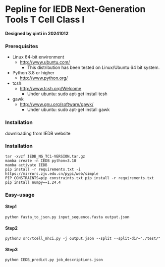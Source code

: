 # Pepline for IEDB Next-Generation Tools T Cell Class I 

**Designed by qinti in 20241012**
### Prerequisites

+ Linux 64-bit environment
  * http://www.ubuntu.com/
    - This distribution has been tested on Linux/Ubuntu 64 bit system.
+ Python 3.8 or higher
  * http://www.python.org/
+ tcsh
  * http://www.tcsh.org/Welcome
    - Under ubuntu: sudo apt-get install tcsh
+ gawk
  * http://www.gnu.org/software/gawk/
    - Under ubuntu: sudo apt-get install gawk

### Installation
downloading from IEDB website
### Installation

```{shell}
tar -xvzf IEDB_NG_TC1-VERSION.tar.gz
mamba create -n IEDB python=3.10
mamba activate IEDB
pip install -r requirements.txt -i https://mirrors.zju.edu.cn/pypi/web/simple
PIP_CONSTRAINTS=pip_constraints.txt pip install -r requirements.txt
pip install numpy==1.24.4
```

### Easy-usage

#### Step1

```{shell}
python fasta_to_json.py input_sequence.fasta output.json
```

#### Step2

```{shell}
python3 src/tcell_mhci.py -j output.json --split --split-dir="./test/"
```

#### Step3

```{shell}
python IEDB_predict.py job_descriptions.json
```



